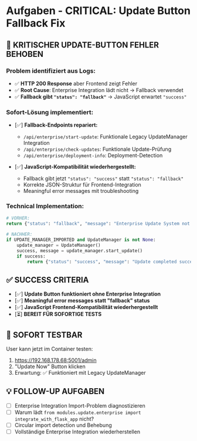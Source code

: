 # Aufgaben - CRITICAL: Update Button Fallback Fix

## 🚨 **KRITISCHER UPDATE-BUTTON FEHLER BEHOBEN**

### **Problem identifiziert aus Logs:**
- ✅ **HTTP 200 Response** aber Frontend zeigt Fehler
- ✅ **Root Cause**: Enterprise Integration lädt nicht → Fallback verwendet
- ✅ **Fallback gibt `"status": "fallback"`** → JavaScript erwartet `"success"`

### **Sofort-Lösung implementiert:**
- [✅] **Fallback-Endpoints repariert:**
  - `/api/enterprise/start-update`: Funktionale Legacy UpdateManager Integration
  - `/api/enterprise/check-updates`: Funktionale Update-Prüfung
  - `/api/enterprise/deployment-info`: Deployment-Detection

- [✅] **JavaScript-Kompatibilität wiederhergestellt:**
  - Fallback gibt jetzt `"status": "success"` statt `"status": "fallback"`
  - Korrekte JSON-Struktur für Frontend-Integration
  - Meaningful error messages mit troubleshooting

### **Technical Implementation:**
```python
# VORHER:
return {"status": "fallback", "message": "Enterprise Update System not available"}

# NACHHER:  
if UPDATE_MANAGER_IMPORTED and UpdateManager is not None:
    update_manager = UpdateManager()
    success, message = update_manager.start_update()
    if success:
        return {"status": "success", "message": "Update completed successfully (Legacy Mode)"}
```

## ✅ **SUCCESS CRITERIA**
- [✅] **Update Button funktioniert ohne Enterprise Integration**
- [✅] **Meaningful error messages statt "fallback" status**
- [✅] **JavaScript Frontend-Kompatibilität wiederhergestellt**
- [⏳] **BEREIT FÜR SOFORTIGE TESTS**

## 🚀 **SOFORT TESTBAR**
User kann jetzt im Container testen:
1. https://192.168.178.68:5001/admin
2. "Update Now" Button klicken
3. Erwartung: ✅ Funktioniert mit Legacy UpdateManager

## 💡 **FOLLOW-UP AUFGABEN**
- [ ] Enterprise Integration Import-Problem diagnostizieren
- [ ] Warum lädt `from modules.update.enterprise import integrate_with_flask_app` nicht?
- [ ] Circular import detection und Behebung
- [ ] Vollständige Enterprise Integration wiederherstellen
